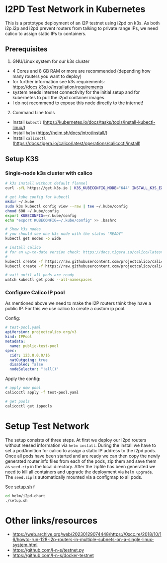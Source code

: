 # I2PD Test Network in Kubernetes

This is a prototype deployment of an I2P testnet using i2pd on k3s. As both i2p.i2p and i2pd prevent routers from talking to private range IPs, we need calico to assign static IPs to containers.

## Prerequisites

1. GNU/Linux system for our k3s cluster 
  - 4 Cores and 8 GB RAM or more are recommended (depending how many routers you want to deploy)
  - for further information see k3s requirements: https://docs.k3s.io/installation/requirements
  - system needs internet connectivity for the initial setup and for kubernetes to pull the i2pd container images
  - I do not recommend to expose this node directly to the internet!

2. Command Line tools
  - Install `kubectl` (https://kubernetes.io/docs/tasks/tools/install-kubectl-linux/)
  - Install `helm` (https://helm.sh/docs/intro/install/)
  - Install `calicoctl` (https://docs.tigera.io/calico/latest/operations/calicoctl/install)

## Setup K3S

### Single-node k3s cluster with calico

```bash
# k3s install without default flannel
curl -sfL https://get.k3s.io | K3S_KUBECONFIG_MODE="644" INSTALL_K3S_EXEC="--flannel-backend=none --cluster-cidr=10.4.0.0/16 --disable-network-policy --disable=traefik" sh -

# get kube config for kubectl
mkdir ~/.kube
sudo k3s kubectl config view --raw | tee ~/.kube/config
chmod 600 ~/.kube/config
export KUBECONFIG=~/.kube/config
echo "export KUBECONFIG=~/.kube/config" >> .bashrc

# Show k3s nodes
# you should see one k3s node with the status "READY"
kubectl get nodes -o wide 

# install calico
# for an up-to-date version check: https://docs.tigera.io/calico/latest/getting-started/kubernetes/k3s/quickstart
#
kubectl create -f https://raw.githubusercontent.com/projectcalico/calico/v3.27.0/manifests/tigera-operator.yaml
kubectl create -f https://raw.githubusercontent.com/projectcalico/calico/v3.27.0/manifests/custom-resources.yaml

# wait until all pods are ready
watch kubectl get pods --all-namespaces
```

### Configure Calico IP pool

As mentioned above we need to make the I2P routers think they have a public IP.
For this we use calico to create a custom ip pool.

Config:

```yaml
# test-pool.yaml
apiVersion: projectcalico.org/v3
kind: IPPool
metadata:
  name: public-test-pool
spec:
  cidr: 123.8.0.0/16
  natOutgoing: true
  disabled: false
  nodeSelector: "!all()"
```

Apply the config:

```bash
# apply new pool
calicoctl apply -f test-pool.yaml

# get pools
calicoctl get ippools
```

# Setup Test Network

The setup consists of three steps. At first we deploy our i2pd routers without reesed information via `helm install`. During the install we have to set a podAnnition for calico to assign a static IP address to the i2pd pods.
Once all pods have been started and are ready we can then copy the newly generated router.info files from each of the pods, zip them and save them as `seed.zip` in the local directory.
After the zipfile has been generated we need to kill all containers and upgrade the deployment via `helm upgrade`.
The `seed.zip` is automatically mounted via a configmap to all pods.

See [setup.sh](,/helm/i2pd-chart/setup.sh) f

```bash
cd helm/i2pd-chart
./setup.sh
```

# Other links/resources
- https://web.archive.org/web/20230129074448/https://0xcc.re/2018/10/16/howto-run-128-i2p-routers-in-multiple-subnets-on-a-single-linux-system.html
- https://github.com/l-n-s/testnet.py
- https://github.com/l-n-s/docker-testnet

